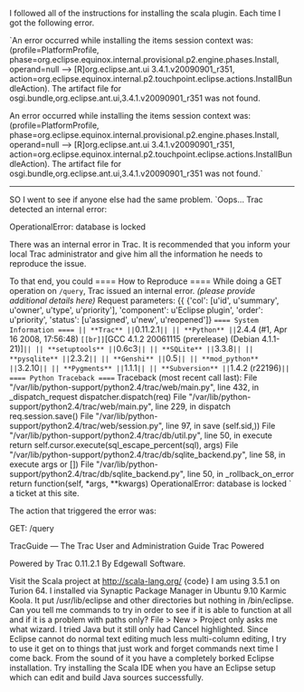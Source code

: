 I followed all of the instructions for installing the scala plugin.
Each time I got the following error.


`An error occurred while installing the items
  session context was:(profile=PlatformProfile, phase=org.eclipse.equinox.internal.provisional.p2.engine.phases.Install, operand=null --> [R]org.eclipse.ant.ui 3.4.1.v20090901_r351, action=org.eclipse.equinox.internal.p2.touchpoint.eclipse.actions.InstallBundleAction).
  The artifact file for osgi.bundle,org.eclipse.ant.ui,3.4.1.v20090901_r351 was not found.


An error occurred while installing the items
  session context was:(profile=PlatformProfile, phase=org.eclipse.equinox.internal.provisional.p2.engine.phases.Install, operand=null --> [R]org.eclipse.ant.ui 3.4.1.v20090901_r351, action=org.eclipse.equinox.internal.p2.touchpoint.eclipse.actions.InstallBundleAction).
  The artifact file for osgi.bundle,org.eclipse.ant.ui,3.4.1.v20090901_r351 was not found.`

-------
SO I went to see if anyone else had the same problem.
`Oops…
Trac detected an internal error:

OperationalError: database is locked

There was an internal error in Trac. It is recommended that you inform your local Trac administrator and give him all the information he needs to reproduce the issue.

To that end, you could ==== How to Reproduce ==== While doing a GET operation on `/query`, Trac issued an internal error. _(please provide additional details here)_ Request parameters: {{ {'col': [u'id', u'summary', u'owner', u'type', u'priority'], 'component': u'Eclipse plugin', 'order': u'priority', 'status': [u'assigned', u'new', u'reopened']} ` ==== System Information ==== || **Trac** || `0.11.2.1` || || **Python** || `2.4.4 (#1, Apr 16 2008, 17:56:48) ` [[br]] `[GCC 4.1.2 20061115 (prerelease) (Debian 4.1.1-21)]` || || **setuptools** || `0.6c3` || || **SQLite** || `3.3.8` || || **pysqlite** || `2.3.2` || || **Genshi** || `0.5` || || **mod_python** || `3.2.10` || || **Pygments** || `1.1.1` || || **Subversion** || `1.4.2 (r22196)` || ==== Python Traceback ==== ` Traceback (most recent call last): File "/var/lib/python-support/python2.4/trac/web/main.py", line 432, in _dispatch_request dispatcher.dispatch(req) File "/var/lib/python-support/python2.4/trac/web/main.py", line 229, in dispatch req.session.save() File "/var/lib/python-support/python2.4/trac/web/session.py", line 97, in save (self.sid,)) File "/var/lib/python-support/python2.4/trac/db/util.py", line 50, in execute return self.cursor.execute(sql_escape_percent(sql), args) File "/var/lib/python-support/python2.4/trac/db/sqlite_backend.py", line 58, in execute args or []) File "/var/lib/python-support/python2.4/trac/db/sqlite_backend.py", line 50, in _rollback_on_error return function(self, *args, **kwargs) OperationalError: database is locked ` a ticket at this site.

The action that triggered the error was:

GET: /query

TracGuide — The Trac User and Administration Guide
Trac Powered

Powered by Trac 0.11.2.1
By Edgewall Software.

Visit the Scala project at
http://scala-lang.org/
{code}
I am using 3.5.1 on Turion 64.  I installed via Synaptic Package Manager in Ubuntu 9.10 Karmic Koola.  It put /usr/lib/eclipse and other directories but nothing in /bin/eclipse.  Can you tell me commands to try in order to see if it is able to function at all and if it is a problem with paths only?  File > New > Project only asks me what wizard.  I tried Java but it still only had Cancel highlighted.  Since Eclipse cannot do normal text editing much less multi-column editing, I try to use it get on to things that just work and forget commands next time I come back.
From the sound of it you have a completely borked Eclipse installation. Try installing the Scala IDE when you have an Eclipse setup which can edit and build Java sources successfully.
